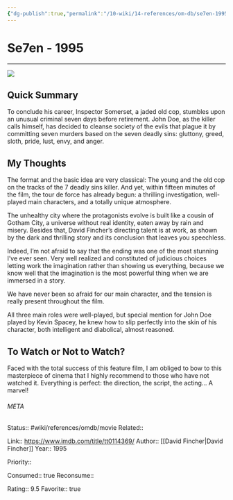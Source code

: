 ```yaml
---
{"dg-publish":true,"permalink":"/10-wiki/14-references/om-db/se7en-1995/","title":"Se7en","tags":["mediaDB/tv/movie"]}
---
```



# Se7en - 1995
---

![](https://m.media-amazon.com/images/M/MV5BOTUwODM5MTctZjczMi00OTk4LTg3NWUtNmVhMTAzNTNjYjcyXkEyXkFqcGdeQXVyNjU0OTQ0OTY@._V1_SX300.jpg)


## Quick Summary

To conclude his career, Inspector Somerset, a jaded old cop, stumbles upon an unusual criminal seven days before retirement. John Doe, as the killer calls himself, has decided to cleanse society of the evils that plague it by committing seven murders based on the seven deadly sins: gluttony, greed, sloth, pride, lust, envy, and anger.

## My Thoughts

The format and the basic idea are very classical: The young and the old cop on the tracks of the 7 deadly sins killer. And yet, within fifteen minutes of the film, the tour de force has already begun: a thrilling investigation, well-played main characters, and a totally unique atmosphere.

The unhealthy city where the protagonists evolve is built like a cousin of Gotham City, a universe without real identity, eaten away by rain and misery. Besides that, David Fincher’s directing talent is at work, as shown by the dark and thrilling story and its conclusion that leaves you speechless.

Indeed, I’m not afraid to say that the ending was one of the most stunning I’ve ever seen. Very well realized and constituted of judicious choices letting work the imagination rather than showing us everything, because we know well that the imagination is the most powerful thing when we are immersed in a story.

We have never been so afraid for our main character, and the tension is really present throughout the film.

All three main roles were well-played, but special mention for John Doe played by Kevin Spacey, he knew how to slip perfectly into the skin of his character, both intelligent and diabolical, almost reasoned.

## To Watch or Not to Watch?

Faced with the total success of this feature film, I am obliged to bow to this masterpiece of cinema that I highly recommend to those who have not watched it. Everything is perfect: the direction, the script, the acting… A marvel!


###### META
Status:: #wiki/references/omdb/movie
Related:: 

Link:: https://www.imdb.com/title/tt0114369/
Author:: [[David Fincher\|David Fincher]]
Year:: 1995

Priority:: 

Consumed:: true
Reconsume:: 

Rating:: 9.5
Favorite:: true
